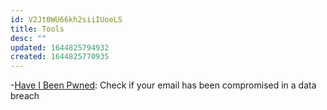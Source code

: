 ```yaml
---
id: V2Jt0WU66kh2siiIUoeLS
title: Tools
desc: ""
updated: 1644825794932
created: 1644825770935
---
```


-[Have I Been Pwned](https://haveibeenpwned.com/): Check if your email has been compromised in a data breach
